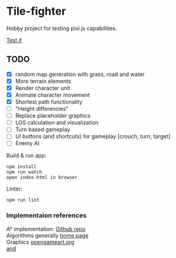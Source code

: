 # Tile-fighter

Hobby project for testing pixi.js capabilities.

[Test it](http://laastine.kapsi.fi/tile-fighter/)

## TODO
- [x] random map generation with grass, road and water
- [x] More terrain elements 
- [x] Render character unit
- [x] Animate character movement
- [x] Shortest path functionality
- [ ] "Height differencies"
- [ ] Replace placeholder graphics
- [ ] LOS calculation and visualization
- [ ] Turn based gameplay
- [ ] UI buttons (and shortcuts) for gameplay [crouch, turn, target]
- [ ] Enemy AI

Build & run app:
```
npm install
npm run watch
open index.html in browser
```

Linter:
```
npm run lint
```

### Implementaion references
A* implementation: [Github repo](https://github.com/bgrins/javascript-astar)<br/>
Algorithms generally [home page](http://theory.stanford.edu/~amitp/GameProgramming/)<br/>
Graphics [opengameart.org](http://opengameart.org/content/tmim-heroine-bleeds-game-art)  
[and](http://opengameart.org/content/isometric-road-tiles)
